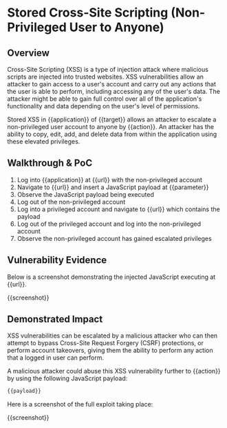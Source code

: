 # Stored Cross-Site Scripting (Non-Privileged User to Anyone)

## Overview

Cross-Site Scripting (XSS) is a type of injection attack where malicious scripts are injected into trusted websites. XSS vulnerabilities allow an attacker to gain access to a user's account and carry out any actions that the user is able to perform, including accessing any of the user's data. The attacker might be able to gain full control over all of the application's functionality and data depending on the user's level of permissions.

Stored XSS in {{application}} of {{target}} allows an attacker to escalate a non-privileged user account to anyone by {{action}}. An attacker has the ability to copy, edit, add, and delete data from within the application using these elevated privileges.

## Walkthrough & PoC

1. Log into {{application}} at {{url}} with the non-privileged account
1. Navigate to {{url}} and insert a JavaScript payload at {{parameter}}
1. Observe the JavaScript payload being executed
1. Log out of the non-privileged account
1. Log into a privileged account and navigate to {{url}} which contains the payload
1. Log out of the privileged account and log into the non-privileged account
1. Observe the non-privileged account has gained escalated privileges

## Vulnerability Evidence

Below is a screenshot demonstrating the injected JavaScript executing at {{url}}.

{{screenshot}}

## Demonstrated Impact

XSS vulnerabilities can be escalated by a malicious attacker who can then attempt to bypass Cross-Site Request Forgery (CSRF) protections, or perform account takeovers, giving them the ability to perform any action that a logged in user can perform.

A malicious attacker could abuse this XSS vulnerability further to {{action}} by using the following JavaScript payload:

```javascript
{{payload}}
```

Here is a screenshot of the full exploit taking place:

{{screenshot}}
